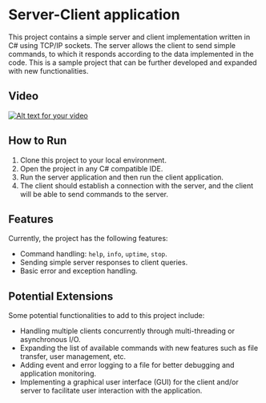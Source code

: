 # Server-Client application

This project contains a simple server and client implementation written in C# using TCP/IP sockets. The server allows the client to send simple commands, to which it responds according to the data implemented in the code. This is a sample project that can be further developed and expanded with new functionalities.

## Video

[![Alt text for your video](http://img.youtube.com/vi/-J5Yr98vHas/0.jpg)](http://www.youtube.com/watch?v=-J5Yr98vHas)


## How to Run

1. Clone this project to your local environment.
2. Open the project in any C# compatible IDE.
3. Run the server application and then run the client application.
4. The client should establish a connection with the server, and the client will be able to send commands to the server.

## Features

Currently, the project has the following features:
- Command handling: `help`, `info`, `uptime`, `stop`.
- Sending simple server responses to client queries.
- Basic error and exception handling.

## Potential Extensions

Some potential functionalities to add to this project include:
- Handling multiple clients concurrently through multi-threading or asynchronous I/O.
- Expanding the list of available commands with new features such as file transfer, user management, etc.
- Adding event and error logging to a file for better debugging and application monitoring.
- Implementing a graphical user interface (GUI) for the client and/or server to facilitate user interaction with the application.
